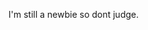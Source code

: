 I'm still a newbie so dont judge.

<!---
krshxd7/krshxd7 is a ✨ special ✨ repository because its `README.md` (this file) appears on your GitHub profile.
You can click the Preview link to take a look at your changes.
--->
